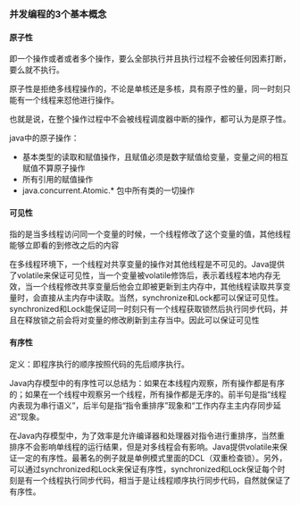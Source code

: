 ### 并发编程的3个基本概念

#### 原子性

即一个操作或者或者多个操作，要么全部执行并且执行过程不会被任何因素打断，要么就不执行。

原子性是拒绝多线程操作的，不论是单核还是多核，具有原子性的量，同一时刻只能有一个线程来怼他进行操作。

也就是说，在整个操作过程中不会被线程调度器中断的操作，都可认为是原子性。

java中的原子操作：

- 基本类型的读取和赋值操作，且赋值必须是数字赋值给变量，变量之间的相互赋值不算原子操作
- 所有引用的赋值操作
- java.concurrent.Atomic.* 包中所有类的一切操作

#### 可见性

指的是当多线程访问同一个变量的时候，一个线程修改了这个变量的值，其他线程能够立即看的到修改之后的内容

在多线程环境下，一个线程对共享变量的操作对其他线程是不可见的。Java提供了volatile来保证可见性，当一个变量被volatile修饰后，表示着线程本地内存无效，当一个线程修改共享变量后他会立即被更新到主内存中，其他线程读取共享变量时，会直接从主内存中读取。当然，synchronize和Lock都可以保证可见性。synchronized和Lock能保证同一时刻只有一个线程获取锁然后执行同步代码，并且在释放锁之前会将对变量的修改刷新到主存当中。因此可以保证可见性

#### 有序性

定义：即程序执行的顺序按照代码的先后顺序执行。

Java内存模型中的有序性可以总结为：如果在本线程内观察，所有操作都是有序的；如果在一个线程中观察另一个线程，所有操作都是无序的。前半句是指“线程内表现为串行语义”，后半句是指“指令重排序”现象和“工作内存主主内存同步延迟”现象。

在Java内存模型中，为了效率是允许编译器和处理器对指令进行重排序，当然重排序不会影响单线程的运行结果，但是对多线程会有影响。Java提供volatile来保证一定的有序性。最著名的例子就是单例模式里面的DCL（双重检查锁）。另外，可以通过synchronized和Lock来保证有序性，synchronized和Lock保证每个时刻是有一个线程执行同步代码，相当于是让线程顺序执行同步代码，自然就保证了有序性。